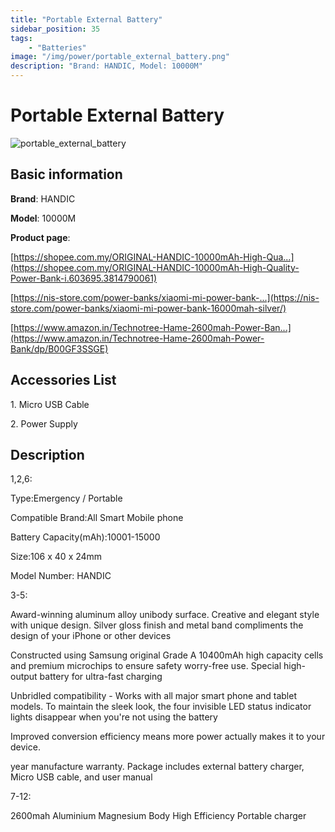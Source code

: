 ```yaml
---
title: "Portable External Battery"
sidebar_position: 35
tags:
    - "Batteries"
image: "/img/power/portable_external_battery.png"
description: "Brand: HANDIC, Model: 10000M"
---
```

# Portable External Battery

![portable_external_battery](/img/power/portable_external_battery.png)

## Basic information

**Brand**: HANDIC

**Model**: 10000M

**Product page**: 

[https://shopee.com.my/ORIGINAL-HANDIC-10000mAh-High-Qua...](https://shopee.com.my/ORIGINAL-HANDIC-10000mAh-High-Quality-Power-Bank-i.603695.3814790061)



[https://nis-store.com/power-banks/xiaomi-mi-power-bank-...](https://nis-store.com/power-banks/xiaomi-mi-power-bank-16000mah-silver/)



[https://www.amazon.in/Technotree-Hame-2600mah-Power-Ban...](https://www.amazon.in/Technotree-Hame-2600mah-Power-Bank/dp/B00GF3SSGE)

## Accessories List

1\. Micro USB Cable

 2\. Power Supply

## Description

1,2,6:

Type:Emergency / Portable

Compatible Brand:All Smart Mobile phone

Battery Capacity\(mAh\):10001\-15000

Size:106 x 40 x 24mm

Model Number: HANDIC



3\-5:

Award\-winning aluminum alloy unibody surface\. Creative and elegant style with unique design\. Silver gloss finish and metal band compliments the design of your iPhone or other devices

Constructed using Samsung original Grade A 10400mAh high capacity cells and premium microchips to ensure safety worry\-free use\. Special high\-output battery for ultra\-fast charging

Unbridled compatibility \- Works with all major smart phone and tablet models\. To maintain the sleek look, the four invisible LED status indicator lights disappear when you're not using the battery

Improved conversion efficiency means more power actually makes it to your device\.

year manufacture warranty\. Package includes external battery charger, Micro USB cable, and user manual



7\-12:

2600mah Aluminium Magnesium Body High Efficiency Portable charger

